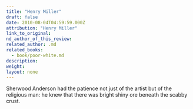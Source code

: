 ```yaml
---
title: "Henry Miller"
draft: false
date: 2010-08-04T04:59:59.000Z
attribution: "Henry Miller"
link_to_original:
nd_author_of_this_review:
related_author: .md
related_books:
  - book/poor-white.md
description:
weight:
layout: none
---
```

Sherwood Anderson had the patience not just of the artist but of the religious man: he knew that there was bright shiny ore beneath the scabby crust.

